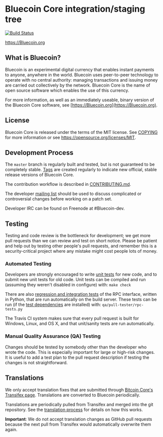Bluecoin Core integration/staging tree
=====================================

[![Build Status](https://travis-ci.org/Bluecoiner/Bluecoin.svg?branch=master)](https://travis-ci.org/Bluecoiner/Bluecoin)

https://Bluecoin.org

What is Bluecoin?
----------------

Bluecoin is an experimental digital currency that enables instant payments to
anyone, anywhere in the world. Bluecoin uses peer-to-peer technology to operate
with no central authority: managing transactions and issuing money are carried
out collectively by the network. Bluecoin Core is the name of open source
software which enables the use of this currency.

For more information, as well as an immediately useable, binary version of
the Bluecoin Core software, see [https://Bluecoin.org](https://Bluecoin.org).

License
-------

Bluecoin Core is released under the terms of the MIT license. See [COPYING](COPYING) for more
information or see https://opensource.org/licenses/MIT.

Development Process
-------------------

The `master` branch is regularly built and tested, but is not guaranteed to be
completely stable. [Tags](https://github.com/Bluecoiner/Bluecoin/tags) are created
regularly to indicate new official, stable release versions of Bluecoin Core.

The contribution workflow is described in [CONTRIBUTING.md](CONTRIBUTING.md).

The developer [mailing list](https://groups.google.com/forum/#!forum/Bluecoin-dev)
should be used to discuss complicated or controversial changes before working
on a patch set.

Developer IRC can be found on Freenode at #Bluecoin-dev.

Testing
-------

Testing and code review is the bottleneck for development; we get more pull
requests than we can review and test on short notice. Please be patient and help out by testing
other people's pull requests, and remember this is a security-critical project where any mistake might cost people
lots of money.

### Automated Testing

Developers are strongly encouraged to write [unit tests](/doc/unit-tests.md) for new code, and to
submit new unit tests for old code. Unit tests can be compiled and run
(assuming they weren't disabled in configure) with: `make check`

There are also [regression and integration tests](/qa) of the RPC interface, written
in Python, that are run automatically on the build server.
These tests can be run (if the [test dependencies](/qa) are installed) with: `qa/pull-tester/rpc-tests.py`

The Travis CI system makes sure that every pull request is built for Windows, Linux, and OS X, and that unit/sanity tests are run automatically.

### Manual Quality Assurance (QA) Testing

Changes should be tested by somebody other than the developer who wrote the
code. This is especially important for large or high-risk changes. It is useful
to add a test plan to the pull request description if testing the changes is
not straightforward.

Translations
------------

We only accept translation fixes that are submitted through [Bitcoin Core's Transifex page](https://www.transifex.com/projects/p/bitcoin/).
Translations are converted to Bluecoin periodically.

Translations are periodically pulled from Transifex and merged into the git repository. See the
[translation process](doc/translation_process.md) for details on how this works.

**Important**: We do not accept translation changes as GitHub pull requests because the next
pull from Transifex would automatically overwrite them again.
